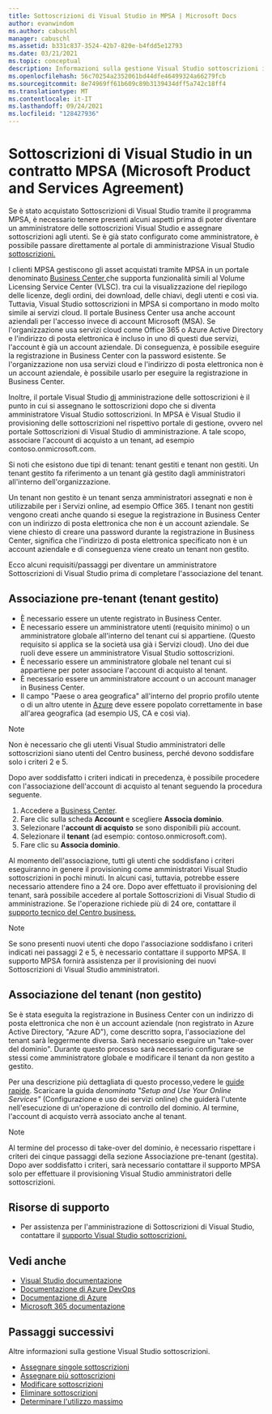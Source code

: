 ```yaml
---
title: Sottoscrizioni di Visual Studio in MPSA | Microsoft Docs
author: evanwindom
ms.author: cabuschl
manager: cabuschl
ms.assetid: b331c837-3524-42b7-820e-b4fdd5e12793
ms.date: 03/21/2021
ms.topic: conceptual
description: Informazioni sulla gestione Visual Studio sottoscrizioni in un Contratto di prodotti e servizi Microsoft (MPSA)
ms.openlocfilehash: 56c70254a2352061bd44dfe46499324a66279fcb
ms.sourcegitcommit: 8e74969ff61b609c89b3139434dff5a742c18ff4
ms.translationtype: MT
ms.contentlocale: it-IT
ms.lasthandoff: 09/24/2021
ms.locfileid: "128427936"
---
```

# <a name="visual-studio-subscriptions-in-a-microsoft-products-and-services-agreement-mpsa"></a>Sottoscrizioni di Visual Studio in un contratto MPSA (Microsoft Product and Services Agreement)
Se è stato acquistato Sottoscrizioni di Visual Studio tramite il programma MPSA, è necessario tenere presenti alcuni aspetti prima di poter diventare un amministratore delle sottoscrizioni Visual Studio e assegnare sottoscrizioni agli utenti. Se è già stato configurato come amministratore, è possibile passare direttamente al portale di amministrazione Visual Studio [sottoscrizioni.](https://manage.visualstudio.com/)

I clienti MPSA gestiscono gli asset acquistati tramite MPSA in un portale denominato [Business Center,](https://businessaccount.microsoft.com/Customer)che supporta funzionalità simili al Volume Licensing Service Center (VLSC). tra cui la visualizzazione del riepilogo delle licenze, degli ordini, dei download, delle chiavi, degli utenti e così via. Tuttavia, Visual Studio sottoscrizioni in MPSA si comportano in modo molto simile ai servizi cloud. Il portale Business Center usa anche account aziendali per l'accesso invece di account Microsoft (MSA). Se l'organizzazione usa servizi cloud come Office 365 o Azure Active Directory e l'indirizzo di posta elettronica è incluso in uno di questi due servizi, l'account è già un account aziendale. Di conseguenza, è possibile eseguire la registrazione in Business Center con la password esistente. Se l'organizzazione non usa servizi cloud e l'indirizzo di posta elettronica non è un account aziendale, è possibile usarlo per eseguire la registrazione in Business Center.

Inoltre, il portale Visual Studio [di](https://manage.visualstudio.com/) amministrazione delle sottoscrizioni è il punto in cui si assegnano le sottoscrizioni dopo che si diventa amministratore Visual Studio sottoscrizioni. In MPSA è Visual Studio il provisioning delle sottoscrizioni nel rispettivo portale di gestione, ovvero nel portale Sottoscrizioni di Visual Studio di amministrazione. A tale scopo, associare l'account di acquisto a un tenant, ad esempio contoso.onmicrosoft.com.

Si noti che esistono due tipi di tenant: tenant gestiti e tenant non gestiti. Un tenant gestito fa riferimento a un tenant già gestito dagli amministratori all'interno dell'organizzazione.

Un tenant non gestito è un tenant senza amministratori assegnati e non è utilizzabile per i Servizi online, ad esempio Office 365. I tenant non gestiti vengono creati anche quando si esegue la registrazione in Business Center con un indirizzo di posta elettronica che non è un account aziendale. Se viene chiesto di creare una password durante la registrazione in Business Center, significa che l'indirizzo di posta elettronica specificato non è un account aziendale e di conseguenza viene creato un tenant non gestito.

Ecco alcuni requisiti/passaggi per diventare un amministratore Sottoscrizioni di Visual Studio prima di completare l'associazione del tenant.

## <a name="pre-tenant-association-managed-tenant"></a>Associazione pre-tenant (tenant gestito)
- È necessario essere un utente registrato in Business Center.
- È necessario essere un amministratore utenti (requisito minimo) o un amministratore globale all'interno del tenant cui si appartiene. (Questo requisito si applica se la società usa già i Servizi cloud). Uno dei due ruoli deve essere un amministratore Visual Studio sottoscrizioni.
- È necessario essere un amministratore globale nel tenant cui si appartiene per poter associare l'account di acquisto al tenant.
- È necessario essere un amministratore account o un account manager in Business Center.
- Il campo "Paese o area geografica" all'interno del proprio profilo utente o di un altro utente in [Azure](https://portal.azure.com/) deve essere popolato correttamente in base all'area geografica (ad esempio US, CA e così via). 

> [!NOTE]
> Non è necessario che gli utenti Visual Studio amministratori delle sottoscrizioni siano utenti del Centro business, perché devono soddisfare solo i criteri 2 e 5.

Dopo aver soddisfatto i criteri indicati in precedenza, è possibile procedere con l'associazione dell'account di acquisto al tenant seguendo la procedura seguente.
1. Accedere a [Business Center](https://businessaccount.microsoft.com/Customer).
2. Fare clic sulla scheda **Account** e scegliere **Associa dominio**.
3. Selezionare l'**account di acquisto** se sono disponibili più account.
4. Selezionare il **tenant** (ad esempio: contoso.onmicrosoft.com).
5. Fare clic su **Associa dominio**.

Al momento dell'associazione, tutti gli utenti che soddisfano i criteri eseguiranno in genere il provisioning come amministratori Visual Studio sottoscrizioni in pochi minuti. In alcuni casi, tuttavia, potrebbe essere necessario attendere fino a 24 ore. Dopo aver effettuato il provisioning del tenant, sarà possibile accedere al portale Sottoscrizioni di Visual Studio di amministrazione. Se l'operazione richiede più di 24 ore, contattare il [supporto tecnico del Centro business.](https://businessaccount.microsoft.com/Customer/ContactUs)

> [!NOTE]
> Se sono presenti nuovi utenti che dopo l'associazione soddisfano i criteri indicati nei passaggi 2 e 5, è necessario contattare il supporto MPSA. Il supporto MPSA fornirà assistenza per il provisioning dei nuovi Sottoscrizioni di Visual Studio amministratori.

## <a name="tenant-association-unmanaged"></a>Associazione del tenant (non gestito)
Se è stata eseguita la registrazione in Business Center con un indirizzo di posta elettronica che non è un account aziendale (non registrato in Azure Active Directory, "Azure AD"), come descritto sopra, l'associazione del tenant sarà leggermente diversa. Sarà necessario eseguire un "take-over del dominio". Durante questo processo sarà necessario configurare se stessi come amministratore globale e modificare il tenant da non gestito a gestito.

Per una descrizione più dettagliata di questo processo,vedere le [guide rapide](https://www.microsoft.com/Licensing/existing-customer/business-center-training-and-resources.aspx). Scaricare la guida *denominata "Setup and Use Your Online Services"* (Configurazione e uso dei servizi online) che guiderà l'utente nell'esecuzione di un'operazione di controllo del dominio. Al termine, l'account di acquisto verrà associato anche al tenant.

> [!NOTE]
> Al termine del processo di take-over del dominio, è necessario rispettare i criteri dei cinque passaggi della sezione Associazione pre-tenant (gestita). Dopo aver soddisfatto i criteri, sarà necessario contattare il supporto MPSA solo per effettuare il provisioning Visual Studio amministratori delle sottoscrizioni.

## <a name="support-resources"></a>Risorse di supporto
- Per assistenza per l'amministrazione di Sottoscrizioni di Visual Studio, contattare il [supporto Visual Studio sottoscrizioni.](https://aka.ms/vsadminhelp)

## <a name="see-also"></a>Vedi anche
- [Visual Studio documentazione](/visualstudio/)
- [Documentazione di Azure DevOps](/azure/devops/)
- [Documentazione di Azure](/azure/)
- [Microsoft 365 documentazione](/microsoft-365/)

## <a name="next-steps"></a>Passaggi successivi
Altre informazioni sulla gestione Visual Studio sottoscrizioni.
- [Assegnare singole sottoscrizioni](assign-license.md)
- [Assegnare più sottoscrizioni](assign-license-bulk.md)
- [Modificare sottoscrizioni](edit-license.md)
- [Eliminare sottoscrizioni](delete-license.md)
- [Determinare l'utilizzo massimo](maximum-usage.md)